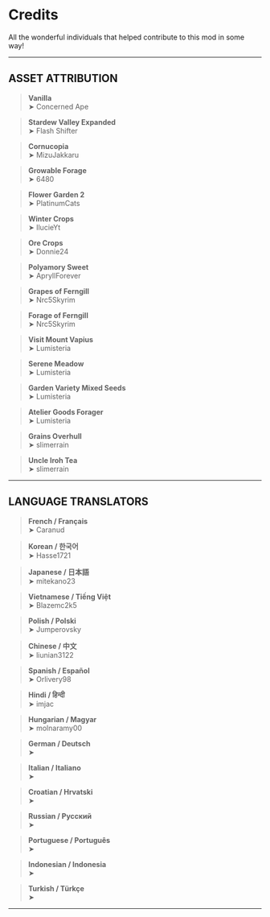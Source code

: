 # Credits

All the wonderful individuals that helped contribute to this mod in some way!

---

## ASSET ATTRIBUTION
> **Vanilla**  
➤ Concerned Ape

> **Stardew Valley Expanded**  
➤ Flash Shifter

> **Cornucopia**  
➤ MizuJakkaru

> **Growable Forage**  
➤ 6480

> **Flower Garden 2**  
➤ PlatinumCats

> **Winter Crops**  
➤ IlucieYt

> **Ore Crops**  
➤ Donnie24

> **Polyamory Sweet**  
➤ ApryllForever

> **Grapes of Ferngill**  
➤ Nrc5Skyrim

> **Forage of Ferngill**  
➤ Nrc5Skyrim

> **Visit Mount Vapius**  
➤ Lumisteria

> **Serene Meadow**  
➤ Lumisteria

> **Garden Variety Mixed Seeds**  
➤ Lumisteria

> **Atelier Goods Forager**  
➤ Lumisteria

> **Grains Overhull**  
➤ slimerrain

> **Uncle Iroh Tea**  
➤ slimerrain

---

## LANGUAGE TRANSLATORS

> **French / Français**  
➤ Caranud

> **Korean / 한국어**  
➤ Hasse1721

> **Japanese / 日本語**  
➤ mitekano23

> **Vietnamese / Tiếng Việt**  
➤ Blazemc2k5

> **Polish / Polski**  
➤ Jumperovsky

> **Chinese / 中文**  
➤ liunian3122

> **Spanish / Español**  
➤ Orlivery98

> **Hindi / हिन्दी**  
➤ imjac

> **Hungarian / Magyar**  
➤ molnaramy00

> **German / Deutsch**  
➤ 

> **Italian / Italiano**  
➤ 

> **Croatian / Hrvatski**  
➤ 

> **Russian / Русский**  
➤ 

> **Portuguese / Português**  
➤ 

> **Indonesian / Indonesia**  
➤ 

> **Turkish / Türkçe**  
➤ 

---